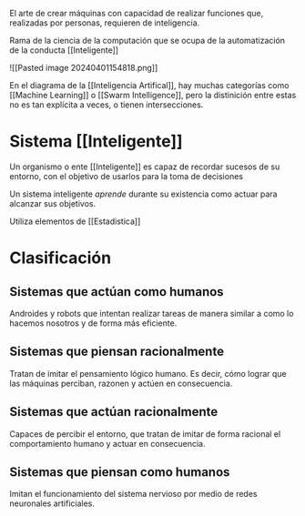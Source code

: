 El arte de crear máquinas con capacidad de realizar funciones que, realizadas por personas, requieren de inteligencia. 

Rama de la ciencia de la computación que se ocupa de la automatización de la conducta [[Inteligente]]

![[Pasted image 20240401154818.png]]

En el diagrama de la [[Inteligencia Artifical]], hay muchas categorías como [[Machine Learning]] o [[Swarm Intelligence]], pero la distinición entre estas no es tan explícita a veces, o tienen intersecciones.
# Sistema [[Inteligente]]
Un organismo o ente [[Inteligente]] es capaz de recordar sucesos de su entorno, con el objetivo de usarlos para la toma de decisiones

Un sistema inteligente _aprende_ durante su existencia como actuar para alcanzar sus objetivos.

Utiliza elementos de [[Estadistica]]

# Clasificación

## Sistemas que actúan como humanos
Androides y robots que intentan realizar tareas de manera similar a como lo hacemos nosotros y de forma más eficiente. 

## Sistemas que piensan racionalmente
Tratan de imitar el pensamiento lógico humano. Es decir, cómo lograr que las máquinas perciban, razonen y actúen en consecuencia.

## Sistemas que actúan racionalmente
Capaces de percibir el entorno, que tratan de imitar de forma racional el comportamiento humano y actuar en consecuencia.

## Sistemas que piensan como humanos
Imitan el funcionamiento del sistema nervioso por medio de redes neuronales artificiales.